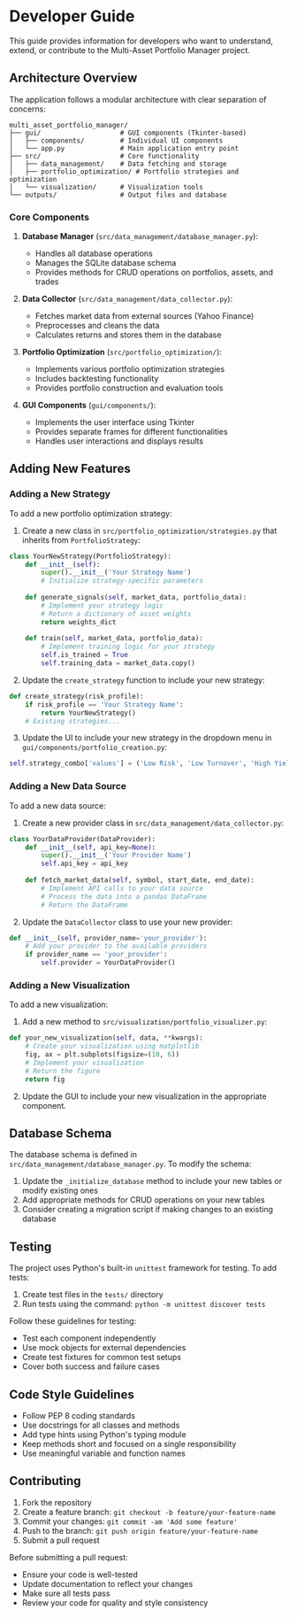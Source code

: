 # Developer Guide

This guide provides information for developers who want to understand, extend, or contribute to the Multi-Asset Portfolio Manager project.

## Architecture Overview

The application follows a modular architecture with clear separation of concerns:

```
multi_asset_portfolio_manager/
├── gui/                    # GUI components (Tkinter-based)
│   ├── components/         # Individual UI components 
│   └── app.py              # Main application entry point
├── src/                    # Core functionality
│   ├── data_management/    # Data fetching and storage
│   ├── portfolio_optimization/ # Portfolio strategies and optimization
│   └── visualization/      # Visualization tools
└── outputs/                # Output files and database
```

### Core Components

1. **Database Manager** (`src/data_management/database_manager.py`):
   - Handles all database operations
   - Manages the SQLite database schema
   - Provides methods for CRUD operations on portfolios, assets, and trades

2. **Data Collector** (`src/data_management/data_collector.py`):
   - Fetches market data from external sources (Yahoo Finance)
   - Preprocesses and cleans the data
   - Calculates returns and stores them in the database

3. **Portfolio Optimization** (`src/portfolio_optimization/`):
   - Implements various portfolio optimization strategies
   - Includes backtesting functionality
   - Provides portfolio construction and evaluation tools

4. **GUI Components** (`gui/components/`):
   - Implements the user interface using Tkinter
   - Provides separate frames for different functionalities
   - Handles user interactions and displays results

## Adding New Features

### Adding a New Strategy

To add a new portfolio optimization strategy:

1. Create a new class in `src/portfolio_optimization/strategies.py` that inherits from `PortfolioStrategy`:

```python
class YourNewStrategy(PortfolioStrategy):
    def __init__(self):
        super().__init__('Your Strategy Name')
        # Initialize strategy-specific parameters
        
    def generate_signals(self, market_data, portfolio_data):
        # Implement your strategy logic
        # Return a dictionary of asset weights
        return weights_dict
        
    def train(self, market_data, portfolio_data):
        # Implement training logic for your strategy
        self.is_trained = True
        self.training_data = market_data.copy()
```

2. Update the `create_strategy` function to include your new strategy:

```python
def create_strategy(risk_profile):
    if risk_profile == 'Your Strategy Name':
        return YourNewStrategy()
    # Existing strategies...
```

3. Update the UI to include your new strategy in the dropdown menu in `gui/components/portfolio_creation.py`:

```python
self.strategy_combo['values'] = ('Low Risk', 'Low Turnover', 'High Yield Equity', 'Your Strategy Name')
```

### Adding a New Data Source

To add a new data source:

1. Create a new provider class in `src/data_management/data_collector.py`:

```python
class YourDataProvider(DataProvider):
    def __init__(self, api_key=None):
        super().__init__('Your Provider Name')
        self.api_key = api_key
        
    def fetch_market_data(self, symbol, start_date, end_date):
        # Implement API calls to your data source
        # Process the data into a pandas DataFrame
        # Return the DataFrame
```

2. Update the `DataCollector` class to use your new provider:

```python
def __init__(self, provider_name='your_provider'):
    # Add your provider to the available providers
    if provider_name == 'your_provider':
        self.provider = YourDataProvider()
```

### Adding a New Visualization

To add a new visualization:

1. Add a new method to `src/visualization/portfolio_visualizer.py`:

```python
def your_new_visualization(self, data, **kwargs):
    # Create your visualization using matplotlib
    fig, ax = plt.subplots(figsize=(10, 6))
    # Implement your visualization
    # Return the figure
    return fig
```

2. Update the GUI to include your new visualization in the appropriate component.

## Database Schema

The database schema is defined in `src/data_management/database_manager.py`. To modify the schema:

1. Update the `_initialize_database` method to include your new tables or modify existing ones
2. Add appropriate methods for CRUD operations on your new tables
3. Consider creating a migration script if making changes to an existing database

## Testing

The project uses Python's built-in `unittest` framework for testing. To add tests:

1. Create test files in the `tests/` directory
2. Run tests using the command: `python -m unittest discover tests`

Follow these guidelines for testing:
- Test each component independently
- Use mock objects for external dependencies
- Create test fixtures for common test setups
- Cover both success and failure cases

## Code Style Guidelines

- Follow PEP 8 coding standards
- Use docstrings for all classes and methods
- Add type hints using Python's typing module
- Keep methods short and focused on a single responsibility
- Use meaningful variable and function names

## Contributing

1. Fork the repository
2. Create a feature branch: `git checkout -b feature/your-feature-name`
3. Commit your changes: `git commit -am 'Add some feature'`
4. Push to the branch: `git push origin feature/your-feature-name`
5. Submit a pull request

Before submitting a pull request:
- Ensure your code is well-tested
- Update documentation to reflect your changes
- Make sure all tests pass
- Review your code for quality and style consistency 